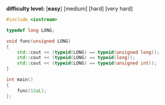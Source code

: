 **difficulty level:** [**easy**] [medium] [hard] [very hard]

```cpp
#include <iostream>

typedef long LONG;

void func(unsigned LONG) 
{
    std::cout << (typeid(LONG) == typeid(unsigned long));
    std::cout << (typeid(LONG) == typeid(long));
    std::cout << (typeid(LONG) == typeid(unsigned int));
}

int main()
{
    func(12uL);
};
```
